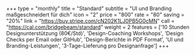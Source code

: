 +++
type = "monthly"
title = "Standard"
subtitle = "UI und Branding maßgeschneidert für dich"
icon = "2"
price = "800"
rate = "80"
saving = "20%"
link = "https://buy.stripe.com/cN202K1LJ0PB5G0cMN"
call = "https://cal.com/bridgebeam/standard"
weight = 2
features = ['10 Stunden Designunterstützung (80€/Std)', 'Design-Coaching Workshops', 'Design Checks per Email oder GitHub', 'Design-Berichte in PDF Format', 'UI und Branding-Leistungen', '3-Tage-Lieferung pro Designanfrage']
+++

